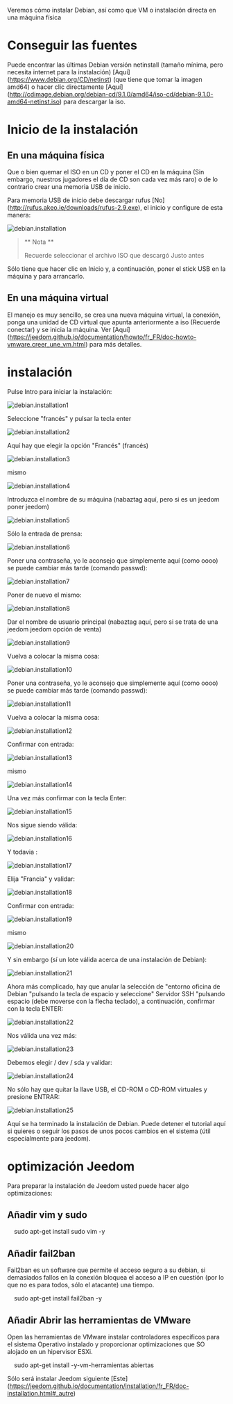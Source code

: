 Veremos cómo instalar Debian, así como
que VM o instalación directa en una máquina física

Conseguir las fuentes
========================

Puede encontrar las últimas Debian versión netinstall (tamaño
mínima, pero necesita internet para la instalación)
[Aquí] (https://www.debian.org/CD/netinst) (que tiene que tomar la imagen
amd64) o hacer clic directamente
[Aquí] (http://cdimage.debian.org/debian-cd/9.1.0/amd64/iso-cd/debian-9.1.0-amd64-netinst.iso)
para descargar la iso.

Inicio de la instalación
===========================

En una máquina física
------------------------

Que o bien quemar el ISO en un CD y poner el CD en la máquina
(Sin embargo, nuestros jugadores el día de CD son cada vez más raro) o de lo contrario
crear una memoria USB de inicio.

Para memoria USB de inicio debe descargar rufus
[No] (http://rufus.akeo.ie/downloads/rufus-2.9.exe), el inicio y
configure de esta manera:

![debian.installation](../images/debian.installation.PNG)

> ** Nota **
>
> Recuerde seleccionar el archivo ISO que descargó
> Justo antes

Sólo tiene que hacer clic en Inicio y, a continuación, poner el stick USB
en la máquina y para arrancarlo.

En una máquina virtual
----------

El manejo es muy sencillo, se crea una nueva máquina
virtual, la conexión, ponga una unidad de CD virtual que apunta anteriormente
a iso (Recuerde conectar) y se inicia la máquina. Ver
[Aquí] (https://jeedom.github.io/documentation/howto/fr_FR/doc-howto-vmware.creer_une_vm.html)
para más detalles.

instalación
============

Pulse Intro para iniciar la instalación:

![debian.installation1](../images/debian.installation1.PNG)

Seleccione "francés" y pulsar la tecla enter

![debian.installation2](../images/debian.installation2.PNG)

Aquí hay que elegir la opción "Francés" (francés)

![debian.installation3](../images/debian.installation3.PNG)

mismo

![debian.installation4](../images/debian.installation4.PNG)

Introduzca el nombre de su máquina (nabaztag aquí, pero si es un jeedom
poner jeedom)

![debian.installation5](../images/debian.installation5.PNG)

Sólo la entrada de prensa:

![debian.installation6](../images/debian.installation6.PNG)

Poner una contraseña, yo le aconsejo que simplemente aquí (como oooo)
se puede cambiar más tarde (comando passwd):

![debian.installation7](../images/debian.installation7.PNG)

Poner de nuevo el mismo:

![debian.installation8](../images/debian.installation8.PNG)

Dar el nombre de usuario principal (nabaztag aquí, pero si se trata de una
jeedom jeedom opción de venta)

![debian.installation9](../images/debian.installation9.PNG)

Vuelva a colocar la misma cosa:

![debian.installation10](../images/debian.installation10.PNG)

Poner una contraseña, yo le aconsejo que simplemente aquí (como oooo)
se puede cambiar más tarde (comando passwd):

![debian.installation11](../images/debian.installation11.PNG)

Vuelva a colocar la misma cosa:

![debian.installation12](../images/debian.installation12.PNG)

Confirmar con entrada:

![debian.installation13](../images/debian.installation13.PNG)

mismo

![debian.installation14](../images/debian.installation14.PNG)

Una vez más confirmar con la tecla Enter:

![debian.installation15](../images/debian.installation15.PNG)

Nos sigue siendo válida:

![debian.installation16](../images/debian.installation16.PNG)

Y todavia :

![debian.installation17](../images/debian.installation17.PNG)

Elija "Francia" y validar:

![debian.installation18](../images/debian.installation18.PNG)

Confirmar con entrada:

![debian.installation19](../images/debian.installation19.PNG)

mismo

![debian.installation20](../images/debian.installation20.PNG)

Y sin embargo (sí un lote válida acerca de una instalación de Debian):

![debian.installation21](../images/debian.installation21.PNG)

Ahora más complicado, hay que anular la selección de "entorno
oficina de Debian "pulsando la tecla de espacio y seleccione" Servidor
SSH "pulsando espacio (debe moverse con la flecha
teclado), a continuación, confirmar con la tecla ENTER:

![debian.installation22](../images/debian.installation22.PNG)

Nos válida una vez más:

![debian.installation23](../images/debian.installation23.PNG)

Debemos elegir / dev / sda y validar:

![debian.installation24](../images/debian.installation24.PNG)

No sólo hay que quitar la llave USB, el CD-ROM o CD-ROM virtuales
y presione ENTRAR:

![debian.installation25](../images/debian.installation25.PNG)

Aquí se ha terminado la instalación de Debian. Puede detener el
tutorial aquí si quieres o seguir los pasos de unos pocos
cambios en el sistema (útil especialmente para jeedom).

optimización Jeedom
========================

Para preparar la instalación de Jeedom usted puede hacer algo
optimizaciones:

Añadir vim y sudo
-------------------

    sudo apt-get install sudo vim -y

Añadir fail2ban
----------------

Fail2ban es un software que permite el acceso seguro a su debian,
si demasiados fallos en la conexión bloquea el acceso a
IP en cuestión (por lo que no es para todos, sólo el atacante) una
tiempo.

    sudo apt-get install fail2ban -y

Añadir Abrir las herramientas de VMware
-----------------------------

Open las herramientas de VMware instalar controladores específicos para el sistema
Operativo instalado y proporcionar optimizaciones que SO alojado
en un hipervisor ESXi.

    sudo apt-get install -y-vm-herramientas abiertas

Sólo será instalar Jeedom siguiente
[Este] (https://jeedom.github.io/documentation/installation/fr_FR/doc-installation.html#_autre)
